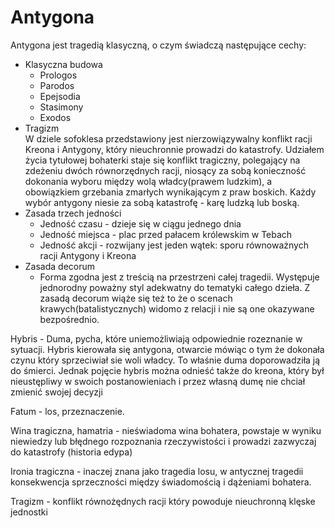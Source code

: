 # Antygona
Antygona jest tragedią klasyczną, o czym świadczą następujące cechy:
- Klasyczna budowa
  * Prologos
  * Parodos
  * Epejsodia
  * Stasimony
  * Exodos
- Tragizm  
W dziele sofoklesa przedstawiony jest nierzowiązywalny konflikt racji Kreona i Antygony, który nieuchronnie prowadzi do katastrofy. Udziałem życia tytułowej bohaterki staje się konflikt tragiczny, polegający na zdeżeniu dwóch równorzędnych racji, niosący za sobą konieczność dokonania wyboru między wolą władcy(prawem ludzkim), a obowiązkiem grzebania zmarłych wynikającym z praw boskich. Każdy wybór antygony niesie za sobą katastrofę - karę ludzką lub boską.
- Zasada trzech jedności
  * Jedność czasu - dzieje się w ciągu jednego dnia
  * Jedność miejsca - plac przed pałacem królewskim w Tebach
  * Jedność akcji - rozwijany jest jeden wątek: sporu równoważnych racji Antygony i Kreona
- Zasada decorum
  * Forma zgodna jest z treścią na przestrzeni całej tragedii. Występuje jednorodny poważny styl adekwatny do tematyki całego dzieła. Z zasadą decorum wiąże się też to że o scenach krawych(batalistycznych) widomo z relacji i nie są one okazywane bezpośrednio.

Hybris - Duma, pycha, które uniemożliwiają odpowiednie rozeznanie w sytuacji. Hybris kierowała się antygona, otwarcie mówiąc o tym że dokonała czynu który sprzeciwiał sie woli władcy. To właśnie duma doporowadziła ją do śmierci. Jednak pojęcie hybris można odnieść także do kreona, który był nieustępliwy w swoich postanowieniach i przez własną dumę nie chciał zmienić swojej decyzji

Fatum - los, przeznaczenie.

Wina tragiczna, hamatria - nieświadoma wina bohatera, powstaje w wyniku niewiedzy lub błędnego rozpoznania rzeczywistości i prowadzi zazwyczaj do katastrofy (historia edypa)

Ironia tragiczna - inaczej znana jako tragedia losu, w antycznej tragedii konsekwencja sprzeczności między świadomością i dążeniami bohatera.

Tragizm - konflikt równożędnych racji który powoduje nieuchronną klęske jednostki
